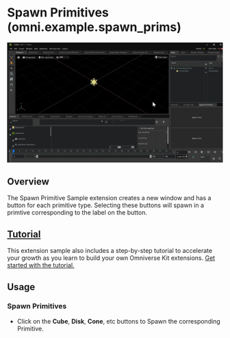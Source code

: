 # Spawn Primitives (omni.example.spawn_prims) 
![Camera Reticle Preview](../tutorial/images/spawnprim_tutorial7.gif)

## Overview

The Spawn Primitive Sample extension creates a new window and has a button for each primitive type. Selecting these buttons will spawn in a primtive corresponding to the label on the button.

## [Tutorial](../tutorial/tutorial.md)
This extension sample also includes a step-by-step tutorial to accelerate your growth as you learn to build your own
Omniverse Kit extensions. [Get started with the tutorial.](../tutorial/tutorial.md)

## Usage
### Spawn Primitives
* Click on the **Cube**, **Disk**, **Cone**, etc buttons to Spawn the corresponding Primitive.

